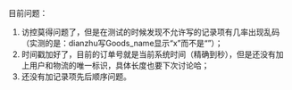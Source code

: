 目前问题：
  1. 访控莫得问题了，但是在测试的时候发现不允许写的记录项有几率出现乱码（实测的是：dianzhu写Goods_name显示“x”而不是“”）；
  2. 时间戳加好了，目前的订单号就是当前系统时间（精确到秒），但是还没有加上用户和物流的唯一标识，具体长度也要下次讨论哈；
  3. 还没有加记录项先后顺序问题。
